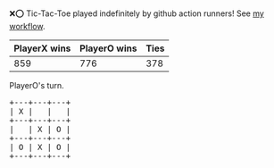 :x::o: Tic-Tac-Toe played indefinitely by github action runners! See [my workflow](.github/workflows/play.yaml).

|PlayerX wins|PlayerO wins|Ties|
|-|-|-|
|859|776|378|

PlayerO's turn.

<pre>
+---+---+---+
| X |   |   |
+---+---+---+
|   | X | O |
+---+---+---+
| O | X | O |
+---+---+---+
</pre>